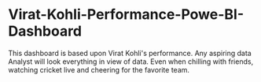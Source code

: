 # Virat-Kohli-Performance-Powe-BI-Dashboard
This dashboard is based upon Virat Kohli's performance. Any aspiring data Analyst will look everything in view of data. Even when chilling with friends, watching cricket live and cheering for the favorite team.
